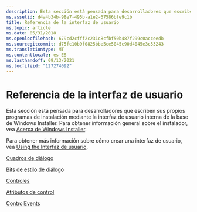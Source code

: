 ```yaml
---
description: Esta sección está pensada para desarrolladores que escriben sus propios programas de instalación mediante la interfaz de usuario interna de la base de Windows Installer. Para obtener información general sobre el instalador, vea Acerca de Windows Installer.
ms.assetid: d4a4b34b-98e7-495b-a1e2-67586bfe9c1b
title: Referencia de la interfaz de usuario
ms.topic: article
ms.date: 05/31/2018
ms.openlocfilehash: 679cd2cfff2c231c8cfbf50b487f299c0acceedb
ms.sourcegitcommit: d75fc10b9f0825bbe5ce5045c90d4045e3c53243
ms.translationtype: MT
ms.contentlocale: es-ES
ms.lasthandoff: 09/13/2021
ms.locfileid: "127274092"
---
```

# <a name="user-interface-reference"></a>Referencia de la interfaz de usuario

Esta sección está pensada para desarrolladores que escriben sus propios programas de instalación mediante la interfaz de usuario interna de la base de Windows Installer. Para obtener información general sobre el instalador, vea [Acerca de Windows Installer](about-windows-installer.md).

Para obtener más información sobre cómo crear una interfaz de usuario, vea [Using the Interfaz de usuario](using-the-user-interface.md).

[Cuadros de diálogo](dialog-boxes.md)

 

[Bits de estilo de diálogo](dialog-style-bits.md)

 

[Controles](controls.md)

 

[Atributos de control](control-attributes.md)

 

[ControlEvents](control-events.md)

 

 



